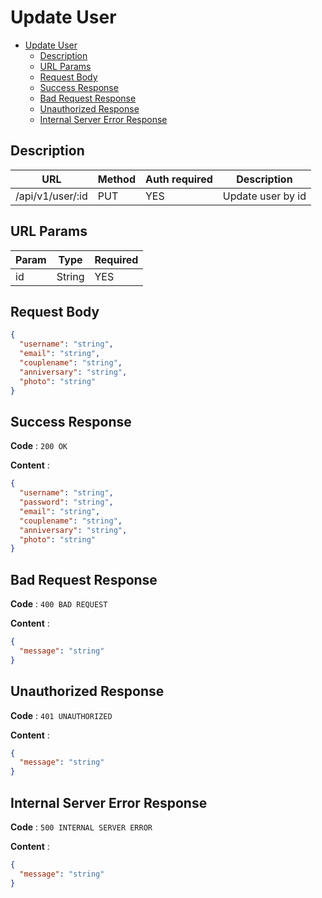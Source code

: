 # Update User

<!--toc:start-->

- [Update User](#update-user)
  - [Description](#description)
  - [URL Params](#url-params)
  - [Request Body](#request-body)
  - [Success Response](#success-response)
  - [Bad Request Response](#bad-request-response)
  - [Unauthorized Response](#unauthorized-response)
  - [Internal Server Error Response](#internal-server-error-response)
  <!--toc:end-->

## Description

| URL              | Method | Auth required | Description       |
| ---------------- | ------ | ------------- | ----------------- |
| /api/v1/user/:id | PUT    | YES           | Update user by id |

## URL Params

| Param | Type   | Required |
| ----- | ------ | -------- |
| id    | String | YES      |

## Request Body

```json
{
  "username": "string",
  "email": "string",
  "couplename": "string",
  "anniversary": "string",
  "photo": "string"
}
```

## Success Response

**Code** : `200 OK`

**Content** :

```json
{
  "username": "string",
  "password": "string",
  "email": "string",
  "couplename": "string",
  "anniversary": "string",
  "photo": "string"
}
```

## Bad Request Response

**Code** : `400 BAD REQUEST`

**Content** :

```json
{
  "message": "string"
}
```

## Unauthorized Response

**Code** : `401 UNAUTHORIZED`

**Content** :

```json
{
  "message": "string"
}
```

## Internal Server Error Response

**Code** : `500 INTERNAL SERVER ERROR`

**Content** :

```json
{
  "message": "string"
}
```
